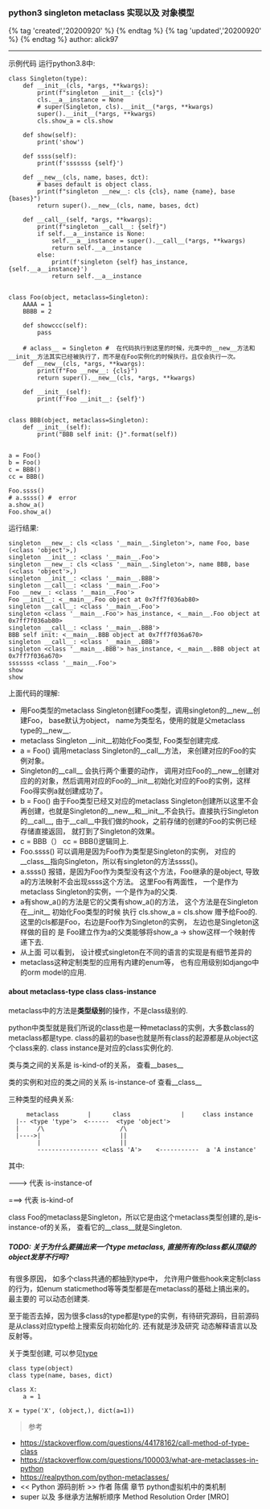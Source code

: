 
### python3 singleton metaclass 实现以及 对象模型

{% tag 'created','20200920' %} {% endtag %} {% tag 'updated','20200920' %} {% endtag %} author: alick97

----
示例代码 运行python3.8中:
```
class Singleton(type):
    def __init__(cls, *args, **kwargs):
        print(f"singleton __init__: {cls}")
        cls.__a__instance = None
        # super(Singleton, cls).__init__(*args, **kwargs)
        super().__init__(*args, **kwargs)
        cls.show_a = cls.show

    def show(self):
        print('show')

    def ssss(self):
        print(f'sssssss {self}')

    def __new__(cls, name, bases, dct):
        # bases default is object class.
        print(f"singleton __new__: cls {cls}, name {name}, base {bases}")
        return super().__new__(cls, name, bases, dct)

    def __call__(self, *args, **kwargs):
        print(f"singleton __call__: {self}")
        if self.__a__instance is None:
            self.__a__instance = super().__call__(*args, **kwargs)
            return self.__a__instance
        else:
            print(f'singleton {self} has_instance, {self.__a__instance}')
            return self.__a__instance


class Foo(object, metaclass=Singleton):
    AAAA = 1
    BBBB = 2

    def showccc(self):
        pass

    # aclass__ = Singleton #  在代码执行到这里的时候，元类中的__new__方法和__init__方法其实已经被执行了，而不是在Foo实例化的时候执行。且仅会执行一次。
    def __new__(cls, *args, **kwargs):
        print(f"Foo __new__: {cls}")
        return super().__new__(cls, *args, **kwargs)

    def __init__(self):
        print(f'Foo __init__: {self}')


class BBB(object, metaclass=Singleton):
    def __init__(self):
        print("BBB self init: {}".format(self))


a = Foo()
b = Foo()
c = BBB()
cc = BBB()

Foo.ssss()
# a.ssss() #  error
a.show_a()
Foo.show_a()
```
运行结果:
```
singleton __new__: cls <class '__main__.Singleton'>, name Foo, base (<class 'object'>,)
singleton __init__: <class '__main__.Foo'>
singleton __new__: cls <class '__main__.Singleton'>, name BBB, base (<class 'object'>,)
singleton __init__: <class '__main__.BBB'>
singleton __call__: <class '__main__.Foo'>
Foo __new__: <class '__main__.Foo'>
Foo __init__: <__main__.Foo object at 0x7ff7f036ab80>
singleton __call__: <class '__main__.Foo'>
singleton <class '__main__.Foo'> has_instance, <__main__.Foo object at 0x7ff7f036ab80>
singleton __call__: <class '__main__.BBB'>
BBB self init: <__main__.BBB object at 0x7ff7f036a670>
singleton __call__: <class '__main__.BBB'>
singleton <class '__main__.BBB'> has_instance, <__main__.BBB object at 0x7ff7f036a670>
sssssss <class '__main__.Foo'>
show
show
```

上面代码的理解:
- 用Foo类型的metaclass Singleton创建Foo类型，调用singleton的__new__创建Foo， base默认为object， name为类型名，使用的就是父metaclass type的__new__.
- metaclass Singleton __init__初始化Foo类型, Foo类型创建完成.
- a = Foo() 调用metaclass Singleton的__call__方法， 来创建对应的Foo的实例对象。
- Singleton的__call__ 会执行两个重要的动作， 调用对应Foo的__new__创建对应的的对象，然后调用对应的Foo的__init__初始化对应的Foo的实例，这样Foo得实例a就创建成功了。
- b = Foo() 由于Foo类型已经又对应的metaclass Singleton创建所以这里不会再创建，也就是Singleton的__new__和__init__不会执行。直接执行Singleton的__call__, 由于__call__中我们做的hook，之前存储的创建的Foo的实例已经存储直接返回， 就打到了Singleton的效果。
- c = BBB（） cc = BBB()逻辑同上.
- Foo.ssss() 可以调用是因为Foo作为类型是Singleton的实例， 对应的__class__指向Singleton，所以有singleton的方法ssss()。
- a.ssss() 报错，是因为Foo作为类型没有这个方法，Foo继承的是object, 导致a的方法映射不会出现ssss这个方法。 这里Foo有两面性， 一个是作为metaclass Singleton的实例，一个是作为a的父类.
- a有show_a()的方法是它的父类有show_a()的方法， 这个方法是在Singleton在__init__ 初始化Foo类型的时候 执行 cls.show_a = cls.show 赠予给Foo的.这里的cls都是Foo，右边是Foo作为Singleton的实例， 左边也是Singleton这样做的目的 是 Foo建立作为a的父类能够将show_a -> show这样一个映射传递下去.
- 从上面 可以看到， 设计模式singleton在不同的语言的实现是有细节差异的
- metaclass这种定制类型的应用有内建的enum等， 也有应用级别如django中的orm model的应用.


#### about metaclass-type class class-instance
metaclass中的方法是**类型级别**的操作，不是class级别的. 

python中类型就是我们所说的class也是一种metaclass的实例，大多数class的metaclass都是type. class的最初的base也就是所有class的起源都是从object这个class来的.
class instance是对应的class实例化的.

类与类之间的关系是 is-kind-of的关系， 查看__bases__

类的实例和对应的类之间的关系 is-instance-of 查看__class__

三种类型的经典关系:
```
     metaclass        |      class              |     class instance
  |-- <type 'type'>  <------  <type 'object'>
  |     /\                     /\
  |---->|                      ||
        |                      ||
        ----------------- <class 'A'>    <-----------  a 'A instance'
```
其中:

---> 代表 is-instance-of

===> 代表 is-kind-of

class Foo的metaclass是Singleton，所以它是由这个metaclass类型创建的,是is-instance-of的关系， 查看它的__class__就是Singleton.

##### TODO: 关于为什么要搞出来一个type metaclass, 直接所有的class都从顶级的object发芽不行吗? 

有很多原因， 如多个class共通的都抽到type中， 允许用户做些hook来定制class的行为，如enum staticmethod等等类型都是在metaclass的基础上搞出来的。
最主要的 可以动态创建类.

至于能否去掉，因为很多class的type都是type的实例，有待研究源码，目前源码是从class对应type给上搜索反向初始化的. 还有就是涉及研究 动态解释语言以及反射等。

关于类型创建, 可以参见[type](https://docs.python.org/3/library/functions.html?highlight=type#type)

```
class type(object)
class type(name, bases, dict)

class X:
    a = 1

X = type('X', (object,), dict(a=1))
```

> 参考
- https://stackoverflow.com/questions/44178162/call-method-of-type-class
- https://stackoverflow.com/questions/100003/what-are-metaclasses-in-python
- https://realpython.com/python-metaclasses/
- << Python 源码剖析 >> 作者 陈儒 章节 python虚拟机中的类机制
- super 以及 多继承方法解析顺序 Method Resolution Order [MRO]
